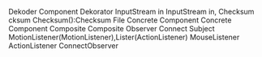 Dekoder
Component
Dekorator
InputStream in
InputStream in, Checksum cksum
Checksum():Checksum
File
Concrete Component
Concrete Component
Composite
Composite
Observer
Connect Subject
MotionListener(MotionListener),Lister(ActionListener)
MouseListener
ActionListener
ConnectObserver

